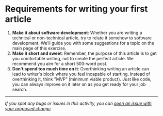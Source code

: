# Requirements for writing your first article
1. **Make it about software development**: Whether you are writing a technical or non-technical article, try to relate it somehow to software development. We'll guide you with some suggestions for a topic on the main page of this exercise.
2. **Make it short and sweet**: Remember, the purpose of this article is to get you comfortable writing, not to create the perfect article. We recommend you aim for a short 500-word post.
3. **Don't spend too much time on it**: Overthinking writing an article can lead to writer's block where you feel incapable of starting. Instead of overthinking it, think "MVP" (minimum viable product). Just like code, you can always improve on it later on as you get ready for your job search.


------

_If you spot any bugs or issues in this activity, you can [open an issue with your proposed change](https://github.com/microverseinc/curriculum-transversal-skills/blob/main/git-github/articles/open_issue.md)._

